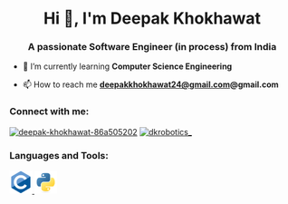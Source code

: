 <h1 align="center">Hi 👋, I'm Deepak Khokhawat</h1>
<h3 align="center">A passionate Software Engineer (in process) from India</h3>

- 🌱 I’m currently learning **Computer Science Engineering**

- 📫 How to reach me **deepakkhokhawat24@gmail.com@gmail.com**

<h3 align="left">Connect with me:</h3>
<p align="left">
<a href="https://linkedin.com/in/deepak-khokhawat-86a505202" target="blank"><img align="center" src="https://raw.githubusercontent.com/rahuldkjain/github-profile-readme-generator/master/src/images/icons/Social/linked-in-alt.svg" alt="deepak-khokhawat-86a505202" height="30" width="40" /></a>
<a href="https://instagram.com/dkrobotics_" target="blank"><img align="center" src="https://raw.githubusercontent.com/rahuldkjain/github-profile-readme-generator/master/src/images/icons/Social/instagram.svg" alt="dkrobotics_" height="30" width="40" /></a>
</p>

<h3 align="left">Languages and Tools:</h3>
<p align="left"> <a href="https://www.cprogramming.com/" target="_blank" rel="noreferrer"> <img src="https://raw.githubusercontent.com/devicons/devicon/master/icons/c/c-original.svg" alt="c" width="40" height="40"/> </a> <a href="https://www.python.org" target="_blank" rel="noreferrer"> <img src="https://raw.githubusercontent.com/devicons/devicon/master/icons/python/python-original.svg" alt="python" width="40" height="40"/> </a> </p>
